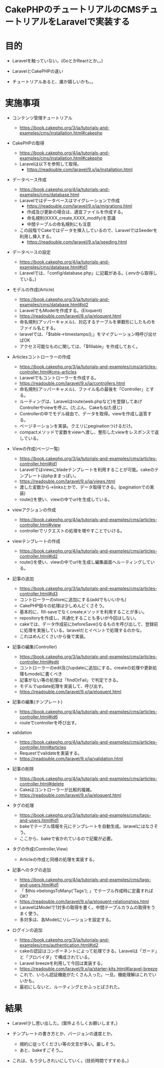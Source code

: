 # CakePHPのチュートリアルのCMSチュートリアルをLaravelで実装する

# 目的
- Laravelを触っていない。(GoとかReactとか。。)

- LaravelとCakePHPの違い

- チュートリアルあると、誰か嬉しいかも。。

# 実施事項

- コンテンツ管理チュートリアル
  - https://book.cakephp.org/3/ja/tutorials-and-examples/cms/installation.html#cakephp
- CakePHPの取得
  - https://book.cakephp.org/4/ja/tutorials-and-examples/cms/installation.html#cakephp
  - Laravelは以下を参照して取得。
    - https://readouble.com/laravel/9.x/ja/installation.html

- データベース作成
  - https://book.cakephp.org/4/ja/tutorials-and-examples/cms/database.html
  - Laravelではデータベースはマイグレーションで作成
    - https://readouble.com/laravel/9.x/ja/migrations.html
    - 作成及び更新の場合は、適宜ファイルを作成する。
    - 命名規則(XXXX_create,XXXX_modify)を意識
    - 中間テーブルの命名規則にも注意
  - この段階でCakeではデータを挿入しているので、LaravelではSeederを利用し挿入する。
    - https://readouble.com/laravel/9.x/ja/seeding.html


- データベースの設定
  - https://book.cakephp.org/4/ja/tutorials-and-examples/cms/database.html#id1
  - Laravelでは、「config/database.php」に記載がある。(.envから取得している。)

- モデルの作成(Article)
  - https://book.cakephp.org/3/ja/tutorials-and-examples/cms/database.html#id2
  - LaravelでもModelを作成する。(Eloquent)
  - https://readouble.com/laravel/8.x/ja/eloquent.html
  - 命名規則(アッパーキャメル)、対応するテーブルを単数形にしたものをファイル名とする。
  - laravelでは、「$table->timestamps();」をマイグレーション時呼び出せばOK
  - アクセス可能なものに関しては、「$fillable」を作成しておく。

- Articlesコントローラーの作成
  - https://book.cakephp.org/3/ja/tutorials-and-examples/cms/articles-controller.html#cms-articles
  - Laravelでもコントローラーを作成する。
  - https://readouble.com/laravel/9.x/ja/controllers.html
  - 命名規則(アッパーキャメル)、ファイル名の最後を「Controller」とする。
  - ルーティングは、Laravelはroute(web.phpなど)を登録してあげControllerやviewを呼ぶ。(たぶん、Cakeも似た感じ)
  - Controllerの中でモデル経由で、データを取得。viewを作成し返答する。
  - ページネーションを実装。クエリにpeginationつけるだけ。
  - compactメソッドで変数をviewへ渡し、整形したviewをレスポンスで返している。

- Viewの作成(ページ一覧)
  - https://book.cakephp.org/3/ja/tutorials-and-examples/cms/articles-controller.html#id1
  - Laravelではviewにbladeテンプレートを利用することが可能。cakeのテンプレートはphpままっぽい。
  - https://readouble.com/laravel/9.x/ja/views.html
  - 渡した変数から->linksとかで、データ取得できる。(paginationでの実装)
  - route()を使い、viewの中でurlを生成している。

- viewアクションの作成
  - https://book.cakephp.org/4/ja/tutorials-and-examples/cms/articles-controller.html#view
  - controllerでリクエストの処理を増やすことでいける。

- viewテンプレートの作成
  - https://book.cakephp.org/4/ja/tutorials-and-examples/cms/articles-controller.html#id2
  - route()を使い、viewの中でurlを生成し編集画面へルーティングしている。

- 記事の追加
  - https://book.cakephp.org/3/ja/tutorials-and-examples/cms/articles-controller.html#id3
  - コントローラーのstoreに追加にする(addでもいいかも)
  - CakePHP個々の処理は少しめんどくさそう。
  - 基本的に、fill-saveでなくcreateメソッドを利用することが多い。
  - repositoryを作成し、共通化することも多いが今回はしない。
  - cakeでは、データ作成前にbeforeSave()なるものを呼び出して、登録前に処理を実施している。laravelだとイベントで処理するのかな。
  - これはめんどくさいから後で実装。

- 記事の編集(Controller)
  -  https://book.cakephp.org/3/ja/tutorials-and-examples/cms/articles-controller.html#edit
  - コントローラーのedit及びupdateに追加にする。createの処理や更新処理もmodelに書くべき
  - 記事がない等の処理は「findOrFail」で判定できる。
  - モデルでupdate処理を実装して、呼び出す。
  - https://readouble.com/laravel/9.x/ja/eloquent.html

- 記事の編集(テンプレート)
  - https://book.cakephp.org/4/ja/tutorials-and-examples/cms/articles-controller.html#id6
  - routeでcontrollerを呼び出す。

- validation
  - https://book.cakephp.org/4/ja/tutorials-and-examples/cms/articles-controller.html#articles
  - Requestでvalidateを実装する。
  - https://readouble.com/laravel/9.x/ja/validation.html

- 記事の削除
  - https://book.cakephp.org/4/ja/tutorials-and-examples/cms/articles-controller.html#delete
  - Cakeはコントローラーが比較的複雑。
  - https://readouble.com/laravel/9.x/ja/eloquent.html

- タグの処理
  -  https://book.cakephp.org/3/ja/tutorials-and-examples/cms/tags-and-users.html#id1
  - bakeでテーブル情報を元にテンプレートを自動生成。laravelにはなさそう。
  - ここから、bakeで省かれているので記載が必要。

- タグの作成(Controller,View)
  - Articleの作成と同様の処理を実装する。

- 記事へのタグの追加
  - https://book.cakephp.org/4/ja/tutorials-and-examples/cms/tags-and-users.html#id1
  - 「 $this->belongsToMany('Tags'); 」でテーブル作成時に定義すればOK?
  - https://readouble.com/laravel/9.x/ja/eloquent-relationships.html
  - LaravelはModelで1対多の取得を書く。中間テーブルカラムの取得をうまく使う。
  - 多対多は、各Modelにリレーションを設定する。

- ログインの追加
  - https://book.cakephp.org/3/ja/tutorials-and-examples/cms/authentication.html#id2
  - cakeの認証はコンポーネントによって処理できる。Laravelは「ガード」と「プロバイダ」で構成されている。
  - Laravel breezeを利用して今回は実装する。
  - https://readouble.com/laravel/9.x/ja/starter-kits.html#laravel-breeze
  - これで、いらん認証機能がたくさん入った。一旦。機能理解はこれでいいかも。
  - 最初にしないと、ルーティングとかふっとばされた。

# 結果

- Laravel少し思い出した。(案件よろしくお願いします。)

- テンプレートの書き方とか、バージョンの速度とか。
  - 規約に従ってください等の文言が多い。厳しそう。
  - あと、bakeすごそう。。

- これは、もう少しきれいにしていく。(技術時間ですすめる。)
